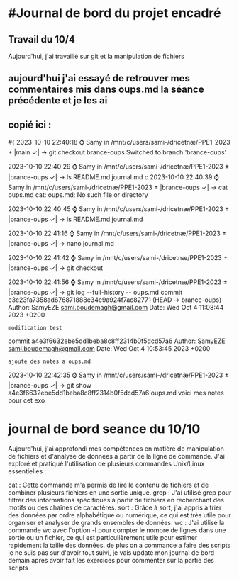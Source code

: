 #Journal de bord du projet encadré
=======
## Travail du 10/4

Aujourd'hui, j'ai travaillé sur git et la manipulation de fichiers

## aujourd'hui j'ai essayé de retrouver mes commentaires mis dans oups.md la séance précédente et je les ai
## copié ici : 
#{ 2023-10-10 22:40:18 ⌚  Samy in /mnt/c/users/sami-/dricetnæ/PPE1-2023
± |main ✓| → git checkout brance-oups
Switched to branch 'brance-oups'

 2023-10-10 22:40:29 ⌚  Samy in /mnt/c/users/sami-/dricetnæ/PPE1-2023
± |brance-oups ✓| → ls
README.md  journal.md
c
 2023-10-10 22:40:39 ⌚  Samy in /mnt/c/users/sami-/dricetnæ/PPE1-2023
± |brance-oups ✓| → cat oups.md
cat: oups.md: No such file or directory

 2023-10-10 22:40:45 ⌚  Samy in /mnt/c/users/sami-/dricetnæ/PPE1-2023
± |brance-oups ✓| → ls
README.md  journal.md

 2023-10-10 22:41:16 ⌚  Samy in /mnt/c/users/sami-/dricetnæ/PPE1-2023
± |brance-oups ✓| → nano journal.md

 2023-10-10 22:41:42 ⌚  Samy in /mnt/c/users/sami-/dricetnæ/PPE1-2023
± |brance-oups ✓| → git checkout

 2023-10-10 22:41:56 ⌚  Samy in /mnt/c/users/sami-/dricetnæ/PPE1-2023
± |brance-oups ✓| → git log --full-history -- oups.md
commit e3c23fa7358ad676871888e34e9a924f7ac82771 (HEAD -> brance-oups)
Author: SamyEZE <sami.boudemagh@gmail.com>
Date:   Wed Oct 4 11:08:44 2023 +0200

    modification test

commit a4e3f6632ebe5dd1beba8c8ff2314b0f5dcd57a6
Author: SamyEZE <sami.boudemagh@gmail.com>
Date:   Wed Oct 4 10:53:45 2023 +0200

    ajoute des notes a oups.md

 2023-10-10 22:42:35 ⌚  Samy in /mnt/c/users/sami-/dricetnæ/PPE1-2023
± |brance-oups ✓| → git show a4e3f6632ebe5dd1beba8c8ff2314b0f5dcd57a6:oups.md
voici mes notes pour cet exo 


# journal de bord seance du 10/10 

Aujourd'hui, j'ai approfondi mes compétences en matière de manipulation de fichiers et d'analyse de données à partir de la ligne de commande. J'ai exploré et pratiqué l'utilisation de plusieurs commandes Unix/Linux essentielles :

cat : Cette commande m'a permis de lire le contenu de fichiers et de combiner plusieurs fichiers en une sortie unique.
grep : J'ai utilisé grep pour filtrer des informations spécifiques à partir de fichiers en recherchant des motifs ou des chaînes de caractères.
sort : Grâce à sort, j'ai appris à trier des données par ordre alphabétique ou numérique, ce qui est très utile pour organiser et analyser de grands ensembles de données.
wc : J'ai utilisé la commande wc avec l'option -l pour compter le nombre de lignes dans une sortie ou un fichier, ce qui est particulièrement utile pour estimer rapidement la taille des données.
de plus on a commance a faire des scripts je ne suis pas sur d'avoir tout suivi, je vais update mon journal de bord demain apres avoir fait les exercices pour commenter sur la partie des scripts 
